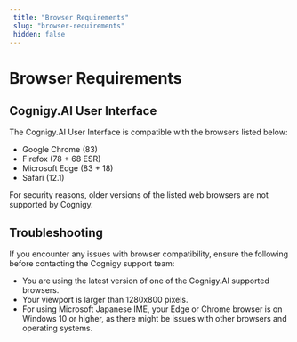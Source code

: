 ```yaml
---
 title: "Browser Requirements" 
 slug: "browser-requirements" 
 hidden: false 
---
```

# Browser Requirements

## Cognigy.AI User Interface

The Cognigy.AI User Interface is compatible with the browsers listed below:

- Google Chrome (83)
- Firefox (78 + 68 ESR)
- Microsoft Edge (83 + 18)
- Safari (12.1)

For security reasons, older versions of the listed web browsers are not supported by Cognigy.

## Troubleshooting

If you encounter any issues with browser compatibility, ensure the following before contacting the Cognigy support team:

- You are using the latest version of one of the Cognigy.AI supported browsers.
- Your viewport is larger than 1280x800 pixels.
- For using Microsoft Japanese IME, your Edge or Chrome browser is on Windows 10 or higher, as there might be issues with other browsers and operating systems.
